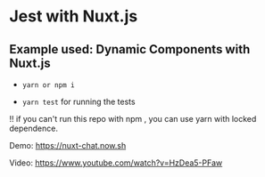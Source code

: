 # Jest with Nuxt.js
## Example used: Dynamic Components with Nuxt.js

* `yarn or npm i`

* `yarn test` for running the tests

!! if you can't run this repo with npm , you can use yarn with locked dependence.

Demo: https://nuxt-chat.now.sh

Video: https://www.youtube.com/watch?v=HzDea5-PFaw
